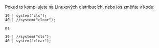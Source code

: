 Pokud to kompilujete na Linuxových distribucích, nebo ios změňte v kódu:

	39 | system("cls");
	40 | //system("clear");
  
	na 

	39 | //system("cls");
	40 | system("clear");
